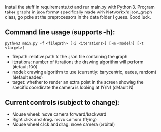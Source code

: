 Install the stuff in requirements.txt and run main.py with Python 3. Program takes graphs in json format specifically made with Networkx's json_graph class, go poke at the preprocessors in the data folder I guess. Good luck.

## Command line usage (supports -h):

`python3 main.py -f <filepath> [-i <iterations>] [-m <model>] [-t <target>]`

* filepath: relative path to the .json file containing the graph
* iterations: number of iterations the drawing algorithm will perform (default 100)
* model: drawing algorithm to use (currently: barycentric, eades, random) (default eades)
* target: whether to render an extra point in the screen showing the specific coordinate the camera is looking at (Y/N) (default N)

## Current controls (subject to change):  
* Mouse wheel: move camera forward/backward  
* Right click and drag: move camera (flying)  
* Mouse wheel click and drag: move camera (orbital)